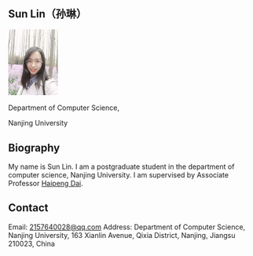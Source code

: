 ## Sun Lin（孙琳）
<img src="/zhenjianzhao.jpg" width="20%">      
<p>Department of Computer Science,</p>
<p>Nanjing University</p>


## Biography

My name is Sun Lin. I am a postgraduate student in the department of computer science, Nanjing University. I am supervised by Associate Professor [Haipeng Dai](https://cs.nju.edu.cn/daihp/).

## Contact

Email: 2157640028@qq.com
Address: Department of Computer Science, Nanjing University, 163 Xianlin Avenue, Qixia District, Nanjing, Jiangsu 210023, China
